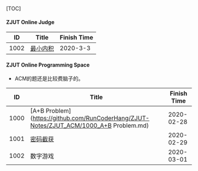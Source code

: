 [TOC]

#### ZJUT Online Judge

|  ID  |                                      Title                                      | Finish Time |
|------|---------------------------------------------------------------------------------|-------------|
| 1002 | [最小内积](https://github.com/RunCoderHang/ZJUT-Notes/ZJUT_OJ/1002_最小内积.md) | 2020-3-3    |

#### ZJUT Online Programming Space  

* ACM的题还是比较费脑子的。

|  ID  |                                         Title                                          | Finish Time |
|------|----------------------------------------------------------------------------------------|-------------|
| 1000 | [A+B Problem](https://github.com/RunCoderHang/ZJUT-Notes/ZJUT_ACM/1000_A+B Problem.md) | 2020-02-28  |
| 1001 | [密码截获](https://github.com/RunCoderHang/ZJUT-Notes/ZJUT_ACM/1001_密码截获.md)       | 2020-02-29  |
| 1002 | 数字游戏                                                                               | 2020-03-01  |